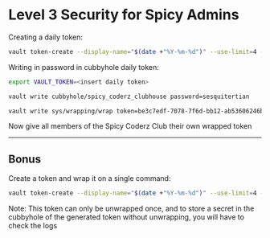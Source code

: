 # Level 3 Security for Spicy Admins

Creating a daily token:
```bash
vault token-create --display-name="$(date +"%Y-%m-%d")" --use-limit=4 -ttl="1h"
```

Writing in password in cubbyhole daily token:
```bash
export VAULT_TOKEN=<insert daily token>

vault write cubbyhole/spicy_coderz_clubhouse password=sesquitertian
```

```bash
vault write sys/wrapping/wrap token=be3c7edf-7078-7f6d-bb12-ab53606246bf
```

Now give all members of the Spicy Coderz Club their own wrapped token

---

Bonus
---

Create a token and wrap it on a single command:
```bash
vault token-create --display-name="$(date +"%Y-%m-%d")" --use-limit=4 -ttl="1h" -wrap-ttl="5m"  
```
Note: This token can only be unwrapped once, and to store a secret in the cubbyhole of the generated token without unwrapping, you will have to check the logs

